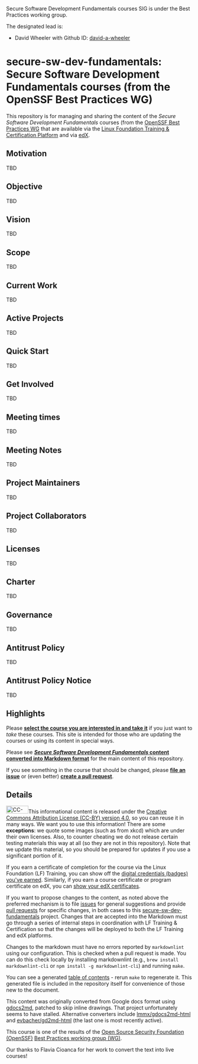 Secure Software Development Fundamentals courses SIG is under the Best Practices working group.


 The designated lead is:
 - David Wheeler with Github ID: [david-a-wheeler](https://github.com/david-a-wheeler)


# secure-sw-dev-fundamentals: Secure Software Development Fundamentals courses (from the OpenSSF Best Practices WG)

This repository is for managing and sharing the content of the
*Secure Software Development Fundamentals*
courses (from the [OpenSSF Best Practices WG](https://github.com/ossf/wg-best-practices-os-developers) that are available via the
[Linux Foundation Training &amp; Certification Platform](https://training.linuxfoundation.org/training/developing-secure-software-lfd121/)
and via [edX](http://edx.org/professional-certificate/linuxfoundationx-secure-software-development-fundamentals?utm_medium=partner-marketing&utm_source=affiliate&utm_campaign=openssf&utm_content=openssforg-securedevelopmentpc).

## Motivation

TBD

## Objective

TBD

## Vision

TBD

## Scope

TBD

## Current Work

TBD

## Active Projects

TBD

## Quick Start

TBD

## Get Involved

TBD

## Meeting times

TBD

## Meeting Notes

TBD

## Project Maintainers

TBD

## Project Collaborators

TBD

## Licenses

TBD

## Charter

TBD

## Governance

TBD

## Antitrust Policy

TBD

## Antitrust Policy Notice

TBD

## Highlights

Please **[select the course you are interested in and take it](https://openssf.org/training/courses/)** if you just want to *take* these courses.  This site is intended for those who are updating the courses or using its content in special ways.

Please see **[*Secure Software Development Fundamentals* content converted into Markdown format](secure_software_development_fundamentals.md)** for the main content of this repository.

If you see something in the course that should be changed, please **[file an issue](https://github.com/ossf/secure-sw-dev-fundamentals/issues)** or (even better) **[create a pull request](https://github.com/ossf/secure-sw-dev-fundamentals/pulls)**.

## Details

<img src="by.svg" width="60" height="21" alt="CC-BY">This informational content is released under the [Creative Commons Attribution License (CC-BY) version 4.0](https://creativecommons.org/licenses/by/4.0/legalcode.txt), so you can reuse it in many ways. We want you to use this information! There are some <b>exceptions</b>: we quote some images (such as from xkcd) which are under their own licenses. Also, to counter cheating we do not release certain testing materials this way at all (so they are not in this repository). Note that we update this material, so you should be prepared for updates if you use a significant portion of it.

If you earn a certificate of completion for the course via the Linux Foundation (LF) Training, you can show off the [digital credentials (badges) you've earned](https://training.linuxfoundation.org/badges-2/). Similarly, if you earn a course certificate or program certificate on edX, you can [show your edX certificates](https://www.edx.org/verified-certificate).

If you want to propose changes to the content, as noted above
the preferred mechanism is
to file [issues](https://github.com/ossf/secure-sw-dev-fundamentals/issues) for general suggestions and provide [pull requests](https://github.com/ossf/secure-sw-dev-fundamentals/pulls) for specific changes, in both cases to this
[secure-sw-dev-fundamentals](https://github.com/ossf/secure-sw-dev-fundamentals)
project. Changes that are accepted into the Markdown must go through a series of internal steps in coordination with LF Training &amp; Certification so that the changes will be deployed to both the LF Training and edX platforms.

Changes to the markdown must have no errors reported by `markdownlint` using our configuration. This is checked when a pull request is made. You can do this check locally by installing markdownlint (e.g., `brew install markdownlint-cli` or `npm install -g markdownlint-cli`) and running `make`.

You can see a generated [table of contents](toc.md) - rerun `make` to regenerate it. This generated file is included in the repository itself for convenience of those new to the document.

This content was originally converted from Google docs format using
[gdocs2md](http://github.com/mangini/gdocs2md),
patched to skip inline drawings.
That project unfortunately seems to have stalled.
Alternative converters include
[lmmx/gdocs2md-html](https://github.com/lmmx/gdocs2md-html)
and
[evbacher/gd2md-html](https://github.com/evbacher/gd2md-html!)
(the last one is most recently active).

This course is one of the results of the
[Open Source Security Foundation (OpenSSF)](https://openssf.org/)
[Best Practices working group (WG)](https://github.com/ossf/wg-best-practices-os-developers).

Our thanks to Flavia Cioanca for her work to convert the text into live courses!